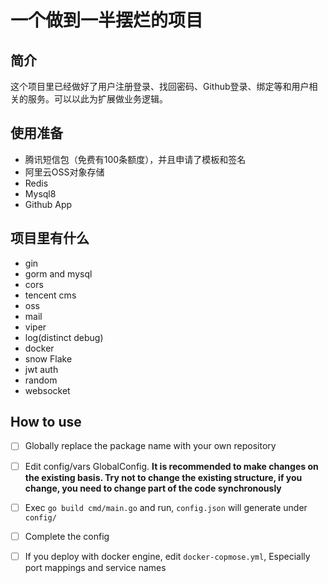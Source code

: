 # 一个做到一半摆烂的项目

## 简介
这个项目里已经做好了用户注册登录、找回密码、Github登录、绑定等和用户相关的服务。可以以此为扩展做业务逻辑。

## 使用准备
- 腾讯短信包（免费有100条额度），并且申请了模板和签名
- 阿里云OSS对象存储
- Redis
- Mysql8
- Github App

## 项目里有什么
- gin
- gorm and mysql
- cors
- tencent cms
- oss
- mail
- viper
- log(distinct debug)
- docker
- snow Flake
- jwt auth
- random
- websocket

## How to use
- [ ] Globally replace the package name with your own repository
- [ ] Edit config/vars GlobalConfig. **It is recommended to make changes on the existing basis. Try not to change the existing structure, if you change, you need to change part of the code synchronously**
- [ ] Exec `go build cmd/main.go` and run, `config.json` will generate under `config/`
- [ ] Complete the config
- [ ] If you deploy with docker engine, edit `docker-copmose.yml`, Especially port mappings and service names

